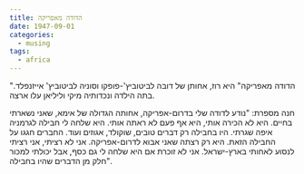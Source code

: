 ```yaml
---
title: הדודה מאפריקה
date: 1947-09-01
categories:
  - musing
tags:
  - africa
---
```


"הדודה מאפריקה" היא רוז, אחותן של דובה לביטוביץ'-פופקו וסוניה לביטוביץ' אייזנפלד.
בתה הילדה ונכדותיה  מיקי וליליאן עלו ארצה.

חנה מספרת: "נודע לדודה שלי בדרום-אפריקה, אחותה הגדולה של אימא, שאני נשארתי בחיים.
 היא לא הכירה אותי, היא אף פעם לא ראתה אותי. היא שלחה לי חבילה לגרמניה איפה שגרתי. היו בחבילה רק דברים טובים, שוקולד, אגוזים ועוד. החברים חגגו על החבילה הזאת. היא רק רצתה שאני אבוא לדרום-אפריקה. אני לא רציתי, אני רציתי לנסוע לאחותי בארץ-ישראל. אני לא זוכרת אם היא שלחה לי גם כסף, אבל יכולתי למכור חלק מן הדברים שהיו בחבילה".
